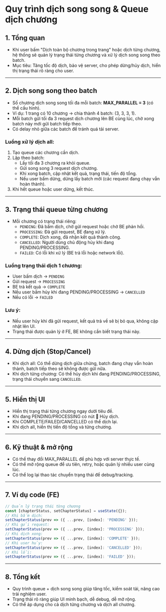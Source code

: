 # Quy trình dịch song song & Queue dịch chương

## 1. Tổng quan
- Khi user bấm "Dịch toàn bộ chương trong trang" hoặc dịch từng chương, hệ thống sẽ quản lý trạng thái từng chương và xử lý dịch song song theo batch.
- Mục tiêu: Tăng tốc độ dịch, bảo vệ server, cho phép dừng/hủy dịch, hiển thị trạng thái rõ ràng cho user.

---

## 2. Dịch song song theo batch
- Số chương dịch song song tối đa mỗi batch: **MAX_PARALLEL = 3** (có thể cấu hình).
- Ví dụ: 1 trang có 10 chương → chia thành 4 batch: (3, 3, 3, 1).
- Mỗi batch gửi tối đa 3 request dịch chương lên BE cùng lúc, chờ xong batch này mới gửi batch tiếp theo.
- Có delay nhỏ giữa các batch để tránh quá tải server.

### **Luồng xử lý dịch all:**
1. Tạo queue các chương cần dịch.
2. Lặp theo batch:
   - Lấy tối đa 3 chương ra khỏi queue.
   - Gửi song song 3 request dịch chương.
   - Khi xong batch, cập nhật kết quả, trạng thái, tiến độ tổng.
   - Nếu user bấm dừng, dừng lấy batch mới (các request đang chạy vẫn hoàn thành).
3. Khi hết queue hoặc user dừng, kết thúc.

---

## 3. Trạng thái queue từng chương
- Mỗi chương có trạng thái riêng:
  - `PENDING`: Đã bấm dịch, chờ gửi request hoặc chờ BE phản hồi.
  - `PROCESSING`: Đã gửi request, BE đang xử lý.
  - `COMPLETE`: Dịch xong, đã nhận kết quả thành công.
  - `CANCELLED`: Người dùng chủ động hủy khi đang PENDING/PROCESSING.
  - `FAILED`: Có lỗi khi xử lý (BE trả lỗi hoặc network lỗi).

### **Luồng trạng thái dịch 1 chương:**
- User bấm dịch → `PENDING`
- Gửi request → `PROCESSING`
- BE trả kết quả → `COMPLETE`
- Nếu user bấm hủy khi đang PENDING/PROCESSING → `CANCELLED`
- Nếu có lỗi → `FAILED`

### **Lưu ý:**
- Nếu user hủy khi đã gửi request, kết quả trả về sẽ bị bỏ qua, không cập nhật lên UI.
- Trạng thái được quản lý ở FE, BE không cần biết trạng thái này.

---

## 4. Dừng dịch (Stop/Cancel)
- Khi dịch all: Có thể dừng dịch giữa chừng, batch đang chạy vẫn hoàn thành, batch tiếp theo sẽ không được gửi nữa.
- Khi dịch từng chương: Có thể hủy dịch khi đang PENDING/PROCESSING, trạng thái chuyển sang `CANCELLED`.

---

## 5. Hiển thị UI
- Hiển thị trạng thái từng chương ngay dưới tiêu đề.
- Khi đang PENDING/PROCESSING có nút 🛑 Hủy dịch.
- Khi COMPLETE/FAILED/CANCELLED có thể dịch lại.
- Khi dịch all, hiển thị tiến độ tổng và từng chương.

---

## 6. Kỹ thuật & mở rộng
- Có thể thay đổi MAX_PARALLEL để phù hợp với server thực tế.
- Có thể mở rộng queue để ưu tiên, retry, hoặc quản lý nhiều user cùng lúc.
- Có thể log lại thao tác chuyển trạng thái để debug/tracking.

---

## 7. Ví dụ code (FE)
```js
// Quản lý trạng thái từng chương
const [chapterStatus, setChapterStatus] = useState({});
// Khi bấm dịch:
setChapterStatus(prev => ({ ...prev, [index]: 'PENDING' }));
// Khi gửi request:
setChapterStatus(prev => ({ ...prev, [index]: 'PROCESSING' }));
// Khi dịch xong:
setChapterStatus(prev => ({ ...prev, [index]: 'COMPLETE' }));
// Khi user hủy:
setChapterStatus(prev => ({ ...prev, [index]: 'CANCELLED' }));
// Khi lỗi:
setChapterStatus(prev => ({ ...prev, [index]: 'FAILED' }));
```

---

## 8. Tổng kết
- Quy trình queue + dịch song song giúp tăng tốc, kiểm soát tải, nâng cao trải nghiệm user.
- Trạng thái rõ ràng giúp UI minh bạch, dễ debug, dễ mở rộng.
- Có thể áp dụng cho cả dịch từng chương và dịch all chương. 